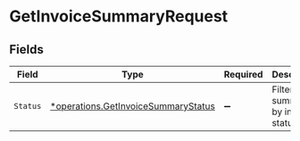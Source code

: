 # GetInvoiceSummaryRequest


## Fields

| Field                                                                                     | Type                                                                                      | Required                                                                                  | Description                                                                               | Example                                                                                   |
| ----------------------------------------------------------------------------------------- | ----------------------------------------------------------------------------------------- | ----------------------------------------------------------------------------------------- | ----------------------------------------------------------------------------------------- | ----------------------------------------------------------------------------------------- |
| `Status`                                                                                  | [*operations.GetInvoiceSummaryStatus](../../models/operations/getinvoicesummarystatus.md) | :heavy_minus_sign:                                                                        | Filter summary by invoice status                                                          | paid                                                                                      |